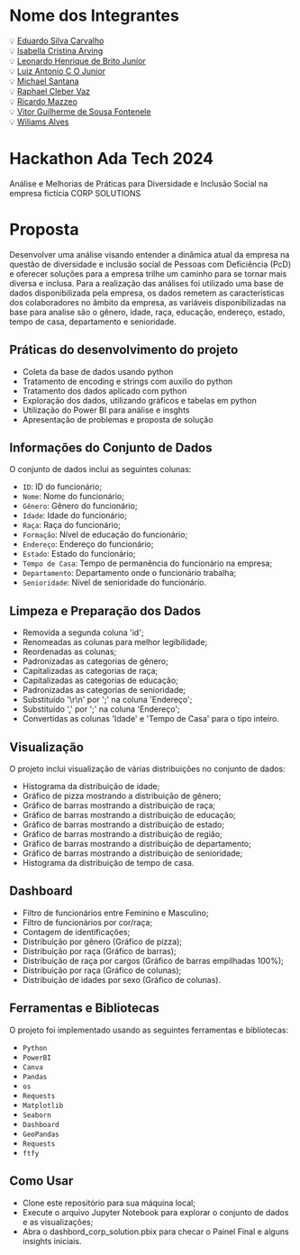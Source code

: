 # Nome dos Integrantes

💡 [Eduardo Silva Carvalho](https://github.com/educarvallho)  
💡 [Isabella Cristina Arving](https://github.com/IsabellaArving)  
💡 [Leonardo Henrique de Brito Junior](https://github.com/LeonardoHBritoo)  
💡 [Luiz Antonio C O Junior](https://github.com/luizolijr)  
💡 [Michael Santana](https://github.com/michaelsantana95)  
💡 [Raphael Cleber Vaz](https://github.com/rcvaasz)  
💡 [Ricardo Mazzeo](https://github.com/rtmazzeo)  
💡 [Vitor Guilherme de Sousa Fontenele](https://github.com/fontenelevitor)  
💡 [Wiliams Alves](https://github.com/alves05)

# Hackathon Ada Tech 2024

Análise e Melhorias de Práticas para Diversidade e Inclusão Social na empresa fictícia CORP SOLUTIONS

# Proposta

Desenvolver uma análise visando entender a dinâmica atual da empresa na questão de diversidade e inclusão social de Pessoas com Deficiência (PcD) e oferecer soluções para a empresa trilhe um caminho para se tornar mais diversa e inclusa.
Para a realização das análises foi utilizado uma base de dados disponibilizada pela empresa, os dados remetem as características dos colaboradores no âmbito da empresa, as variáveis disponibilizadas na base para analise são o gênero, idade, raça, educação, endereço, estado, tempo de casa, departamento e senioridade.

## Práticas do desenvolvimento do projeto

- Coleta da base de dados usando python
- Tratamento de encoding e strings com auxilio do python
- Tratamento dos dados aplicado com python
- Exploração dos dados, utilizando gráficos e tabelas em python
- Utilização do Power BI para análise e insghts
- Apresentação de problemas e proposta de solução

## Informações do Conjunto de Dados  

O conjunto de dados inclui as seguintes colunas:  

- `ID`: ID do funcionário;
- `Nome`: Nome do funcionário;
- `Gênero`: Gênero do funcionário;
- `Idade`: Idade do funcionário;
- `Raça`: Raça do funcionário;
- `Formação`: Nível de educação do funcionário;
- `Endereço`: Endereço do funcionário;
- `Estado`: Estado do funcionário;
- `Tempo de Casa`: Tempo de permanência do funcionário na empresa;
- `Departamento`: Departamento onde o funcionário trabalha;
- `Senioridade`: Nível de senioridade do funcionário.

## Limpeza e Preparação dos Dados  

- Removida a segunda coluna 'id';
- Renomeadas as colunas para melhor legibilidade;
- Reordenadas as colunas;
- Padronizadas as categorias de gênero;
- Capitalizadas as categorias de raça;
- Capitalizadas as categorias de educação;
- Padronizadas as categorias de senioridade;
- Substituído '\r\n' por ';' na coluna 'Endereço';
- Substituído ',' por ';' na coluna 'Endereço';
- Convertidas as colunas 'Idade' e 'Tempo de Casa' para o tipo inteiro.  

## Visualização  

O projeto inclui visualização de várias distribuições no conjunto de dados:  

- Histograma da distribuição de idade;
- Gráfico de pizza mostrando a distribuição de gênero;
- Gráfico de barras mostrando a distribuição de raça;
- Gráfico de barras mostrando a distribuição de educação;
- Gráfico de barras mostrando a distribuição de estado;
- Gráfico de barras mostrando a distribuição de região;
- Gráfico de barras mostrando a distribuição de departamento;
- Gráfico de barras mostrando a distribuição de senioridade;
- Histograma da distribuição de tempo de casa.

## Dashboard
- Filtro de funcionários entre Feminino e Masculino;
- Filtro de funcionários por cor/raça;
- Contagem de identificações;
- Distribuição por gênero (Gráfico de pizza);
- Distribuição por raça (Gráfico de barras);
- Distribuição de raça por cargos (Gráfico de barras empilhadas 100%);
- Distribuição por raça (Gráfico de colunas);
- Distribuição de idades por sexo (Gráfico de colunas).

## Ferramentas e Bibliotecas  

O projeto foi implementado usando as seguintes ferramentas e bibliotecas:

- `Python`
- `PowerBI`
- `Canva`
- `Pandas`
- `os`
- `Requests`
- `Matplotlib`
- `Seaborn`
- `Dashboard`
- `GeoPandas`
- `Requests`
- `ftfy`

## Como Usar  

- Clone este repositório para sua máquina local;
- Execute o arquivo Jupyter Notebook para explorar o conjunto de dados e as visualizações;
- Abra o dashbord_corp_solution.pbix para checar o Painel Final e alguns insights iniciais.
